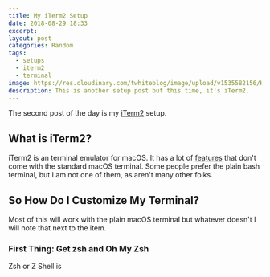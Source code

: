 ```yaml
---
title: My iTerm2 Setup
date: 2018-08-29 18:33
excerpt:
layout: post    
categories: Random
tags:
  - setups
  - iterm2
  - terminal
image: https://res.cloudinary.com/twhiteblog/image/upload/v1535582156/Header%20Images/goran-ivos-245581-unsplash.jpg
description: This is another setup post but this time, it's iTerm2.
---
```


The second post of the day is my [iTerm2](https://iterm2.com/) setup.

## What is iTerm2?

iTerm2 is an terminal emulator for macOS. It has a lot of [features](https://iterm2.com/features.html) that don't come with the standard macOS terminal. Some people prefer the plain bash terminal, but I am not one of them, as aren't many other folks.

## So How Do I Customize My Terminal?

Most of this will work with the plain macOS terminal but whatever doesn't I will note that next to the item.

### First Thing: Get zsh and Oh My Zsh

Zsh or Z Shell is 
